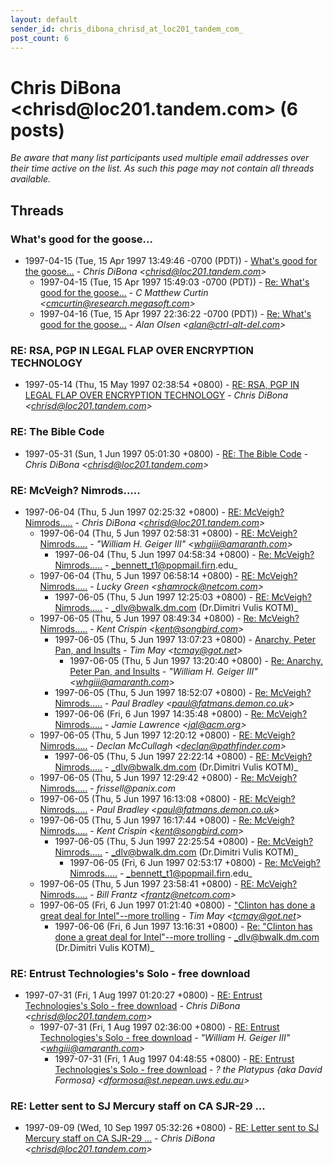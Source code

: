 ```yaml
---
layout: default
sender_id: chris_dibona_chrisd_at_loc201_tandem_com_
post_count: 6
---
```


# Chris DiBona <chrisd<span>@</span>loc201.tandem.com> (6 posts)

_Be aware that many list participants used multiple email addresses over their time active on the list. As such this page may not contain all threads available._

## Threads

### What's good for the goose...
+ 1997-04-15 (Tue, 15 Apr 1997 13:49:46 -0700 (PDT)) - [What's good for the goose...](/archive/1997/04/b1b7e9284ddfda6a2a859ccf8abb63123fbc8ad7953c7bee9760184b15db984d) - _Chris DiBona \<chrisd@loc201.tandem.com\>_
  + 1997-04-15 (Tue, 15 Apr 1997 15:49:03 -0700 (PDT)) - [Re: What's good for the goose...](/archive/1997/04/48cb372684d68f5ab8edb09875fa77ef899c46c1f83b5f18b8c8af8e012817a1) - _C Matthew Curtin \<cmcurtin@research.megasoft.com\>_
  + 1997-04-16 (Tue, 15 Apr 1997 22:36:22 -0700 (PDT)) - [Re: What's good for the goose...](/archive/1997/04/f23b458e77379e5e965827cbbd834ada792139de92bb41a68d3b733bea55e453) - _Alan Olsen \<alan@ctrl-alt-del.com\>_

### RE: RSA, PGP IN LEGAL FLAP OVER ENCRYPTION TECHNOLOGY
+ 1997-05-14 (Thu, 15 May 1997 02:38:54 +0800) - [RE: RSA, PGP IN LEGAL FLAP OVER ENCRYPTION TECHNOLOGY](/archive/1997/05/3d64724716060e515d792bba935ecd68792f8171fc23efaab5301f155709aacb) - _Chris DiBona \<chrisd@loc201.tandem.com\>_

### RE: The Bible Code
+ 1997-05-31 (Sun, 1 Jun 1997 05:01:30 +0800) - [RE: The Bible Code](/archive/1997/05/d51d55038b14ef652556d3031b84ae9ae63c7cb159d74574aab4ffcede988539) - _Chris DiBona \<chrisd@loc201.tandem.com\>_

### RE: McVeigh? Nimrods.....
+ 1997-06-04 (Thu, 5 Jun 1997 02:25:32 +0800) - [RE: McVeigh? Nimrods.....](/archive/1997/06/90b9ec4a908d893eca4954cdaa0822e2b6247854fc9bb12004bdc510bbd11013) - _Chris DiBona \<chrisd@loc201.tandem.com\>_
  + 1997-06-04 (Thu, 5 Jun 1997 02:58:31 +0800) - [RE: McVeigh? Nimrods.....](/archive/1997/06/27195a90a6bf69474ae085749d4c85c180b3594ef9e4033bf6564544558a0c72) - _"William H. Geiger III" \<whgiii@amaranth.com\>_
    + 1997-06-04 (Thu, 5 Jun 1997 04:58:34 +0800) - [Re: McVeigh? Nimrods.....](/archive/1997/06/10ce4db8f0941db3a36c5bf54b1d81ebb88f3ef9165d6877b7e505e3a92f8599) - _bennett_t1@popmail.firn.edu_
  + 1997-06-04 (Thu, 5 Jun 1997 06:58:14 +0800) - [RE: McVeigh? Nimrods.....](/archive/1997/06/dd31e9f705a5187311c0079fad810e993ca3e3d1816f816866dbfa3675d02024) - _Lucky Green \<shamrock@netcom.com\>_
    + 1997-06-05 (Thu, 5 Jun 1997 12:25:03 +0800) - [RE: McVeigh? Nimrods.....](/archive/1997/06/8f0823545e918c02adabc79c46d6edad49a6986fae867b93e5be175028258b93) - _dlv@bwalk.dm.com (Dr.Dimitri Vulis KOTM)_
  + 1997-06-05 (Thu, 5 Jun 1997 08:49:34 +0800) - [Re: McVeigh? Nimrods.....](/archive/1997/06/32ddfe43a6639a277dd54dbae5de61e7a2a6b279d36088e7a6df2aacbba94ead) - _Kent Crispin \<kent@songbird.com\>_
    + 1997-06-05 (Thu, 5 Jun 1997 13:07:23 +0800) - [Anarchy, Peter Pan, and Insults](/archive/1997/06/f7bec4e27def3e4e3bfe4a88d707ce63e1c905cb1a703b19f7bef7e45035f3e5) - _Tim May \<tcmay@got.net\>_
      + 1997-06-05 (Thu, 5 Jun 1997 13:20:40 +0800) - [Re: Anarchy, Peter Pan, and Insults](/archive/1997/06/77d774f779a8ea62c3faca01b0fb8e85cb816525e3ca8eac49751341922d7f39) - _"William H. Geiger III" \<whgiii@amaranth.com\>_
    + 1997-06-05 (Thu, 5 Jun 1997 18:52:07 +0800) - [Re: McVeigh? Nimrods.....](/archive/1997/06/b9c1b93bb4d55810321094673ad93a6cdb7ce026083c2b9ff193543825396fc9) - _Paul Bradley \<paul@fatmans.demon.co.uk\>_
    + 1997-06-06 (Fri, 6 Jun 1997 14:35:48 +0800) - [Re: McVeigh? Nimrods.....](/archive/1997/06/f87035cf2681c37bce76171a0c5a7b7bb4a7e6c5a91628ff8347ac4660620979) - _Jamie Lawrence \<jal@acm.org\>_
  + 1997-06-05 (Thu, 5 Jun 1997 12:20:12 +0800) - [RE: McVeigh? Nimrods.....](/archive/1997/06/46e2d6cca8061032263de74effecbab27071943598b70b1ff09264ad055f9780) - _Declan McCullagh \<declan@pathfinder.com\>_
    + 1997-06-05 (Thu, 5 Jun 1997 22:22:14 +0800) - [RE: McVeigh? Nimrods.....](/archive/1997/06/dd7feb0676b3404ba0432491fcc1c1f7635a2bedbd27d5f09a7ff071cb84ddba) - _dlv@bwalk.dm.com (Dr.Dimitri Vulis KOTM)_
  + 1997-06-05 (Thu, 5 Jun 1997 12:29:42 +0800) - [Re: McVeigh? Nimrods.....](/archive/1997/06/e3d2fc918e43101b32909fb22c6de0a4599b5ea47a6ebff44cea0a539cf7d622) - _frissell@panix.com_
  + 1997-06-05 (Thu, 5 Jun 1997 16:13:08 +0800) - [RE: McVeigh? Nimrods.....](/archive/1997/06/5145bf8d35704ace16bbcee8de41f44e9d0b95af3ddf8d8c1b5d27d7f96140dc) - _Paul Bradley \<paul@fatmans.demon.co.uk\>_
  + 1997-06-05 (Thu, 5 Jun 1997 16:17:44 +0800) - [Re: McVeigh? Nimrods.....](/archive/1997/06/860a622296e11cbc8a1e718ec00fa1fe93265bf27bb9fa0f5a489f8babeed4e8) - _Kent Crispin \<kent@songbird.com\>_
    + 1997-06-05 (Thu, 5 Jun 1997 22:25:54 +0800) - [Re: McVeigh? Nimrods.....](/archive/1997/06/4808eff39b494160b3fcbab52018f58584817458688701e048cab371b0cd009a) - _dlv@bwalk.dm.com (Dr.Dimitri Vulis KOTM)_
      + 1997-06-05 (Fri, 6 Jun 1997 02:53:17 +0800) - [Re: McVeigh? Nimrods.....](/archive/1997/06/e35b6109107dc1424a5ab738b00823a64ce48ce9c020a59bded13ef34690d40d) - _bennett_t1@popmail.firn.edu_
  + 1997-06-05 (Thu, 5 Jun 1997 23:58:41 +0800) - [RE: McVeigh? Nimrods.....](/archive/1997/06/071bfb954cadd77c805b5b68e96be5fda2ff47bb6762af7c7f45046a7480271a) - _Bill Frantz \<frantz@netcom.com\>_
  + 1997-06-05 (Fri, 6 Jun 1997 01:21:40 +0800) - ["Clinton has done a great deal for Intel"--more trolling](/archive/1997/06/b0b44bb71605ce25d2da42f29ece292163f83f75c68c91a3c2ea587340a3d6cd) - _Tim May \<tcmay@got.net\>_
    + 1997-06-06 (Fri, 6 Jun 1997 13:16:31 +0800) - [Re: "Clinton has done a great deal for Intel"--more trolling](/archive/1997/06/09e5410944703b2b72f725562bfa750e365e1abbb3f34d235d58ef461f593e9f) - _dlv@bwalk.dm.com (Dr.Dimitri Vulis KOTM)_

### RE: Entrust Technologies's Solo - free download
+ 1997-07-31 (Fri, 1 Aug 1997 01:20:27 +0800) - [RE: Entrust Technologies's Solo - free download](/archive/1997/07/b66ea0778df71badc67b968318faab193c95eae713c8977c128831d3a0ac1c50) - _Chris DiBona \<chrisd@loc201.tandem.com\>_
  + 1997-07-31 (Fri, 1 Aug 1997 02:36:00 +0800) - [RE: Entrust Technologies's Solo - free download](/archive/1997/07/3e9b065dbcb9b54d7450b58f95c334eaffd036467b772a78e2a8bc55fce5f1c3) - _"William H. Geiger III" \<whgiii@amaranth.com\>_
    + 1997-07-31 (Fri, 1 Aug 1997 04:48:55 +0800) - [RE: Entrust Technologies's Solo - free download](/archive/1997/07/5a01a24a441d2febbc82277a45a5738e48157ccd3c4a11a78416ac041174adce) - _? the Platypus {aka David Formosa} \<dformosa@st.nepean.uws.edu.au\>_

### RE: Letter sent to SJ Mercury staff on CA SJR-29 ...
+ 1997-09-09 (Wed, 10 Sep 1997 05:32:26 +0800) - [RE: Letter sent to SJ Mercury staff on CA SJR-29 ...](/archive/1997/09/4df9c030bd26bb92606f3e88ad303e8688f6f421b8cf52f89fd07ab3727e9c8f) - _Chris DiBona \<chrisd@loc201.tandem.com\>_

